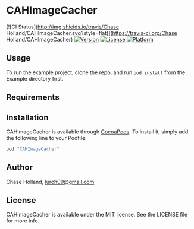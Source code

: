 # CAHImageCacher

[![CI Status](http://img.shields.io/travis/Chase Holland/CAHImageCacher.svg?style=flat)](https://travis-ci.org/Chase Holland/CAHImageCacher)
[![Version](https://img.shields.io/cocoapods/v/CAHImageCacher.svg?style=flat)](http://cocoapods.org/pods/CAHImageCacher)
[![License](https://img.shields.io/cocoapods/l/CAHImageCacher.svg?style=flat)](http://cocoapods.org/pods/CAHImageCacher)
[![Platform](https://img.shields.io/cocoapods/p/CAHImageCacher.svg?style=flat)](http://cocoapods.org/pods/CAHImageCacher)

## Usage

To run the example project, clone the repo, and run `pod install` from the Example directory first.

## Requirements

## Installation

CAHImageCacher is available through [CocoaPods](http://cocoapods.org). To install
it, simply add the following line to your Podfile:

```ruby
pod "CAHImageCacher"
```

## Author

Chase Holland, lurch09@gmail.com

## License

CAHImageCacher is available under the MIT license. See the LICENSE file for more info.
